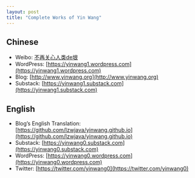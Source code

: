 ```yaml
---
layout: post
title: "Complete Works of Yin Wang"
---
```


## Chinese

* Weibo: [不再关心人类de垠](https://weibo.com/yinwang)
* WordPress: [https://yinwang1.wordpress.com](https://yinwang1.wordpress.com)
* Blog: [http://www.yinwang.org](http://www.yinwang.org)
* Substack: [https://yinwang1.substack.com](https://yinwang1.substack.com)

## English

* Blog’s English Translation: [https://github.com/lzwjava/yinwang.github.io](https://github.com/lzwjava/yinwang.github.io)
* Substack: [https://yinwang0.substack.com](https://yinwang0.substack.com)
* WordPress: [https://yinwang0.wordpress.com](https://yinwang0.wordpress.com)
* Twitter: [https://twitter.com/yinwang0](https://twitter.com/yinwang0)

